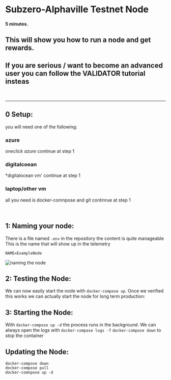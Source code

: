 # Subzero-Alphaville Testnet Node

#### 5 minutes.

## This will show you how to run a node and get rewards.
## If you are serious / want to become an advanced user you can follow the VALIDATOR tutorial insteas [](url)

<br/>

---

## 0 Setup:
you will need one of the following:

### azure
*oneclick azure*
continue at step 1

### digitalcoean
*digitalocean vm'
continue at step 1

### laptop/other vm
all you need is docker-comnpose and git
continrue at step 1

<br/>

## 1: Naming your node:

There is a file named `.env` in the repository the content is quite manageable
This is the name that will show up in the telemetry

```
NAME=ExampleNode
```

![naming the node](images/image.png)

## 2: Testing the Node:

We can now easily start the node with `docker-compose up`.
Once we verified this works we can actually start the node for long term production:

## 3: Starting the Node:

With `docker-compose up -d` the process runs in the background.
We can always open the logs with `docker-compose logs -f`
`docker-compose down` to stop the container

## Updating the Node:
```
docker-compose down
docker-compose pull
docker-comnpose up -d
```
